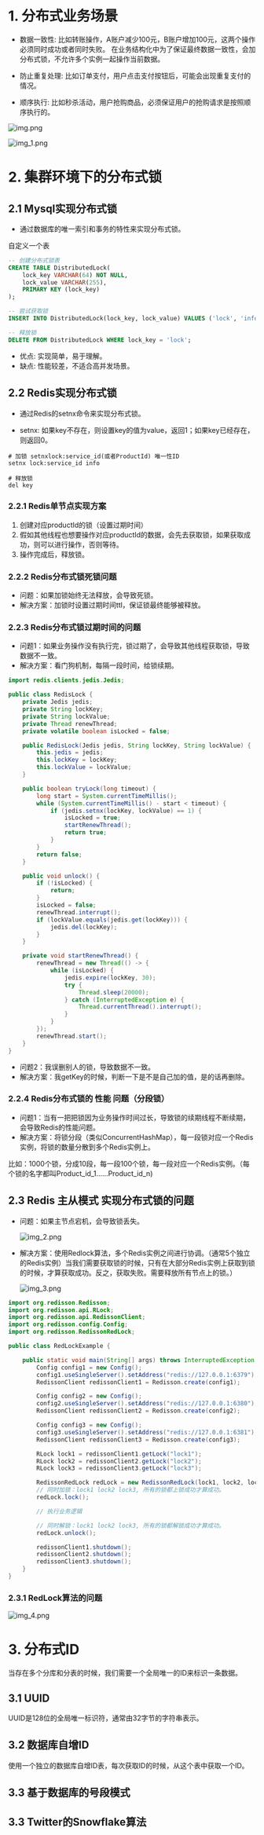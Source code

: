 # 1. 分布式业务场景

- 数据一致性: 比如转账操作，A账户减少100元，B账户增加100元，这两个操作必须同时成功或者同时失败。
 在业务结构化中为了保证最终数据一致性，会加分布式锁，不允许多个实例一起操作当前数据。

- 防止重复处理: 比如订单支付，用户点击支付按钮后，可能会出现重复支付的情况。
- 顺序执行: 比如秒杀活动，用户抢购商品，必须保证用户的抢购请求是按照顺序执行的。

![img.png](img.png)

![img_1.png](img_1.png)

# 2. 集群环境下的分布式锁

## 2.1 Mysql实现分布式锁

- 通过数据库的唯一索引和事务的特性来实现分布式锁。

自定义一个表
```sql
-- 创建分布式锁表
CREATE TABLE DistributedLock(
    lock_key VARCHAR(64) NOT NULL,
    lock_value VARCHAR(255),
    PRIMARY KEY (lock_key)
);

-- 尝试获取锁
INSERT INTO DistributedLock(lock_key, lock_value) VALUES ('lock', 'info');

-- 释放锁
DELETE FROM DistributedLock WHERE lock_key = 'lock';
```

- 优点: 实现简单，易于理解。
- 缺点: 性能较差，不适合高并发场景。

## 2.2 Redis实现分布式锁

- 通过Redis的setnx命令来实现分布式锁。

- setnx: 如果key不存在，则设置key的值为value，返回1；如果key已经存在，则返回0。

```redis
# 加锁 setnxlock:service_id(或者ProductId) 唯一性ID
setnx lock:service_id info

# 释放锁
del key
```

### 2.2.1 Redis单节点实现方案

1. 创建对应productId的锁（设置过期时间）
2. 假如其他线程也想要操作对应productId的数据，会先去获取锁，如果获取成功，则可以进行操作，否则等待。
3. 操作完成后，释放锁。

### 2.2.2 Redis分布式锁死锁问题

- 问题：如果加锁始终无法释放，会导致死锁。
- 解决方案：加锁时设置过期时间ttl，保证锁最终能够被释放。

### 2.2.3 Redis分布式锁过期时间的问题

- 问题1：如果业务操作没有执行完，锁过期了，会导致其他线程获取锁，导致数据不一致。
- 解决方案：看门狗机制，每隔一段时间，给锁续期。

```java
import redis.clients.jedis.Jedis;

public class RedisLock {
    private Jedis jedis;
    private String lockKey;
    private String lockValue;
    private Thread renewThread;
    private volatile boolean isLocked = false;

    public RedisLock(Jedis jedis, String lockKey, String lockValue) {
        this.jedis = jedis;
        this.lockKey = lockKey;
        this.lockValue = lockValue;
    }

    public boolean tryLock(long timeout) {
        long start = System.currentTimeMillis();
        while (System.currentTimeMillis() - start < timeout) {
            if (jedis.setnx(lockKey, lockValue) == 1) {
                isLocked = true;
                startRenewThread();
                return true;
            }
        }
        return false;
    }

    public void unlock() {
        if (!isLocked) {
            return;
        }
        isLocked = false;
        renewThread.interrupt();
        if (lockValue.equals(jedis.get(lockKey))) {
            jedis.del(lockKey);
        }
    }

    private void startRenewThread() {
        renewThread = new Thread(() -> {
            while (isLocked) {
                jedis.expire(lockKey, 30);
                try {
                    Thread.sleep(20000);
                } catch (InterruptedException e) {
                    Thread.currentThread().interrupt();
                }
            }
        });
        renewThread.start();
    }
}
```

- 问题2：我误删别人的锁，导致数据不一致。
- 解决方案：我getKey的时候，判断一下是不是自己加的值，是的话再删除。

### 2.2.4 Redis分布式锁的 性能 问题（分段锁）

- 问题1：当有一把把锁因为业务操作时间过长，导致锁的续期线程不断续期，会导致Redis的性能问题。
- 解决方案：将锁分段（类似ConcurrentHashMap），每一段锁对应一个Redis实例，将锁的数量分散到多个Redis实例上。

比如：1000个锁，分成10段，每一段100个锁，每一段对应一个Redis实例。（每个锁的名字都叫Product_id_1......Product_id_n)

## 2.3 Redis 主从模式 实现分布式锁的问题

- 问题：如果主节点宕机，会导致锁丢失。

  ![img_2.png](img_2.png)

- 解决方案：使用Redlock算法，多个Redis实例之间进行协调。（通常5个独立的Redis实例）当我们需要获取锁的时候，只有在大部分Redis实例上获取到锁的时候，才算获取成功。反之，获取失败。需要释放所有节点上的锁。）

  ![img_3.png](img_3.png)

```java
import org.redisson.Redisson;
import org.redisson.api.RLock;
import org.redisson.api.RedissonClient;
import org.redisson.config.Config;
import org.redisson.RedissonRedLock;

public class RedLockExample {

    public static void main(String[] args) throws InterruptedException {
        Config config1 = new Config();
        config1.useSingleServer().setAddress("redis://127.0.0.1:6379");
        RedissonClient redissonClient1 = Redisson.create(config1);

        Config config2 = new Config();
        config2.useSingleServer().setAddress("redis://127.0.0.1:6380");
        RedissonClient redissonClient2 = Redisson.create(config2);

        Config config3 = new Config();
        config3.useSingleServer().setAddress("redis://127.0.0.1:6381");
        RedissonClient redissonClient3 = Redisson.create(config3);

        RLock lock1 = redissonClient1.getLock("lock1");
        RLock lock2 = redissonClient2.getLock("lock2");
        RLock lock3 = redissonClient3.getLock("lock3");

        RedissonRedLock redLock = new RedissonRedLock(lock1, lock2, lock3);
        // 同时加锁：lock1 lock2 lock3, 所有的锁都上锁成功才算成功。
        redLock.lock();

        // 执行业务逻辑

        // 同时解锁：lock1 lock2 lock3, 所有的锁都解锁成功才算成功。
        redLock.unlock();

        redissonClient1.shutdown();
        redissonClient2.shutdown();
        redissonClient3.shutdown();
    }
}
```

### 2.3.1 RedLock算法的问题

![img_4.png](img_4.png)


# 3. 分布式ID

当存在多个分库和分表的时候，我们需要一个全局唯一的ID来标识一条数据。

## 3.1 UUID

UUID是128位的全局唯一标识符，通常由32字节的字符串表示。

## 3.2 数据库自增ID

使用一个独立的数据库自增ID表，每次获取ID的时候，从这个表中获取一个ID。

## 3.3 基于数据库的号段模式



## 3.3 Twitter的Snowflake算法
